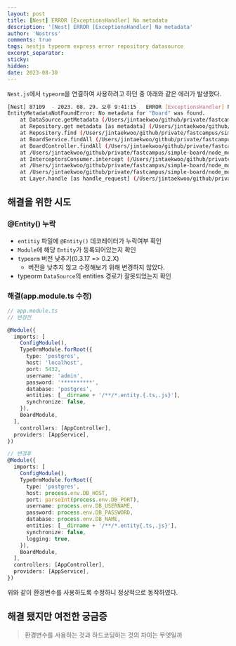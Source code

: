 ```yaml
---
layout: post
title: [Nest] ERROR [ExceptionsHandler] No metadata
description: '[Nest] ERROR [ExceptionsHandler] No metadata'
author: 'Nostrss'
comments: true
tags: nestjs typeorm express error repository datasource
excerpt_separator:
sticky:
hidden:
date: 2023-08-30
---
```


`Nest.js`에서 `typeorm`을 연결하여 사용하려고 하던 중 아래와 같은 에러가 발생했다.

```bash
[Nest] 87109  - 2023. 08. 29. 오후 9:41:15   ERROR [ExceptionsHandler] No metadata for "Board" was found.
EntityMetadataNotFoundError: No metadata for "Board" was found.
    at DataSource.getMetadata (/Users/jintaekwoo/github/private/fastcampus/simple-board/src/data-source/DataSource.ts:444:30)
    at Repository.get metadata [as metadata] (/Users/jintaekwoo/github/private/fastcampus/simple-board/src/repository/Repository.ts:53:40)
    at Repository.find (/Users/jintaekwoo/github/private/fastcampus/simple-board/src/repository/Repository.ts:524:39)
    at BoardService.findAll (/Users/jintaekwoo/github/private/fastcampus/simple-board/src/board/board.service.ts:35:33)
    at BoardController.findAll (/Users/jintaekwoo/github/private/fastcampus/simple-board/src/board/board.controller.ts:24:30)
    at /Users/jintaekwoo/github/private/fastcampus/simple-board/node_modules/@nestjs/core/router/router-execution-context.js:38:29
    at InterceptorsConsumer.intercept (/Users/jintaekwoo/github/private/fastcampus/simple-board/node_modules/@nestjs/core/interceptors/interceptors-consumer.js:11:20)
    at /Users/jintaekwoo/github/private/fastcampus/simple-board/node_modules/@nestjs/core/router/router-execution-context.js:46:60
    at /Users/jintaekwoo/github/private/fastcampus/simple-board/node_modules/@nestjs/core/router/router-proxy.js:9:23
    at Layer.handle [as handle_request] (/Users/jintaekwoo/github/private/fastcampus/simple-board/node_modules/express/lib/router/layer.js:95:5)
```

## 해결을 위한 시도

### @Entity() 누락

- `entitiy` 파일에 `@Entity()` 데코레이터가 누락여부 확인
- `Module`에 해당 `Entity`가 등록되어있는지 확인
- `typeorm` 버전 낮추기(0.3.17 => 0.2.X)
  - 버전을 낮추지 않고 수정해보기 위해 변경하지 않았다.
- typeorm `DataSource`의 entities 경로가 잘못되었는지 확인

### 해결(app.module.ts 수정)

```ts
// app.module.ts
// 변경전

@Module({
  imports: [
    ConfigModule(),
    TypeOrmModule.forRoot({
      type: 'postgres',
      host: 'localhost',
      port: 5432,
      username: 'admin',
      password: '**********',
      database: 'postgres',
      entities: [__dirname + '/**/*.entity.{.ts,.js}'],
      synchronize: false,
    }),
    BoardModule,
  ],
    controllers: [AppController],
  providers: [AppService],
})

// 변경후
@Module({
  imports: [
    ConfigModule(),
    TypeOrmModule.forRoot({
      type: 'postgres',
      host: process.env.DB_HOST,
      port: parseInt(process.env.DB_PORT),
      username: process.env.DB_USERNAME,
      password: process.env.DB_PASSWORD,
      database: process.env.DB_NAME,
      entities: [__dirname + '/**/*.entity{.ts,.js}'],
      synchronize: false,
      logging: true,
    }),
    BoardModule,
  ],
  controllers: [AppController],
  providers: [AppService],
})

```

위와 같이 환경변수를 사용하도록 수정하니 정상적으로 동작하였다.

## 해결 됐지만 여전한 궁금증

> 환경변수를 사용하는 것과 하드코딩하는 것의 차이는 무엇일까
